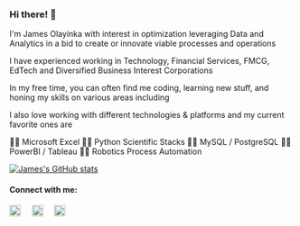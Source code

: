 ### Hi there! 👋

I'm James Olayinka with interest in optimization leveraging Data and Analytics in a bid to create or innovate viable processes and operations 

I have experienced working in Technology, Financial Services, FMCG, EdTech and Diversified Business Interest Corporations

In my free time, you can often find me coding, learning new stuff, and honing my skills on various areas including 

I also love working with different technologies & platforms and my current favorite ones are

🧑‍💻 Microsoft Excel
🧑‍💻 Python Scientific Stacks
🧑‍💻 MySQL / PostgreSQL
🧑‍💻 PowerBI / Tableau
🧑‍💻 Robotics Process Automation

[![James's GitHub stats](https://github-readme-stats.vercel.app/api?username=OlayinkaJames01)](https://github.com/OlayinkaJames01/github-readme-stats)

#### Connect with me:
<p align="left">
<a href="https://twitter.com/olayinkajames01" target="blank"><img align="center" src="https://raw.githubusercontent.com/rahuldkjain/github-profile-readme-generator/master/src/images/icons/Social/twitter.svg" alt="olayinkajames01" height="20" width="20" /></a> &nbsp &nbsp
<a href="https://www.linkedin.com/in/jamesolayinka/" target="blank"><img align="center" src="https://raw.githubusercontent.com/rahuldkjain/github-profile-readme-generator/master/src/images/icons/Social/linked-in-alt.svg" alt="olayinka james" height="20" width="20" /></a> &nbsp &nbsp
<a href="https://medium.com/@olayinka_james01" target="blank"><img align="center" src="https://raw.githubusercontent.com/rahuldkjain/github-profile-readme-generator/master/src/images/icons/Social/medium.svg" alt="@olayinka_james01" height="20" width="20" /></a>
</p>
